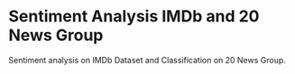 # Sentiment Analysis IMDb and 20 News Group
Sentiment analysis on IMDb Dataset and Classification on 20 News Group.
